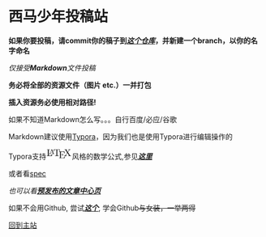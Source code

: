 # 西马少年投稿站

**如果你要投稿，请commit你的稿子到[*这个仓库*]( https://github.com/XJTU-Youth/Megazine-Resources/ )，并新建一个branch，以你的名字命名**

*仅接受**Markdown**文件投稿*

**务必将全部的资源文件（图片 etc.）一并打包**

**插入资源务必使用相对路径!**

如果不知道Markdown怎么写。。。自行百度/必应/谷歌

Markdown建议使用[Typora](https://typora.io)，因为我们也是使用Typora进行编辑操作的

Typora支持<img src=".\images\LaTeX_logo.svg" alt="LaTeX_logo" style="zoom:5%;" />风格的数学公式,参见[***这里***]( http://support.typora.io/Math/ )

或者看[spec](./pdf/Spec.pdf)

*也可以看[**预发布的文章中心页**](./processed)*

如果不会用Github, 尝试[***这个***]( https://github.com/XJTU-Youth/Dress ), 学会Github~~与女装，一举两得~~

[回到主站](/)